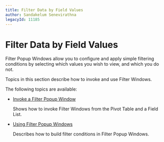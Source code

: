```yaml
---
title: Filter Data by Field Values
author: Sandakelum Senevirathna
legacyId: 11185
---
```

# Filter Data by Field Values
Filter Popup Windows allow you to configure and apply simple filtering conditions by selecting which values you wish to view, and which you do not.

Topics in this section describe how to invoke and use Filter Windows.

The following topics are available:
* [Invoke a Filter Popup Window](filter-data-by-field-values/invoke-a-filter-popup-window.md)
	
	Shows how to invoke Filter Windows from the Pivot Table and a Field List.
* [Using Filter Popup Windows](filter-data-by-field-values/using-filter-popup-windows.md)
	
	Describes how to build filter conditions in Filter Popup Windows.